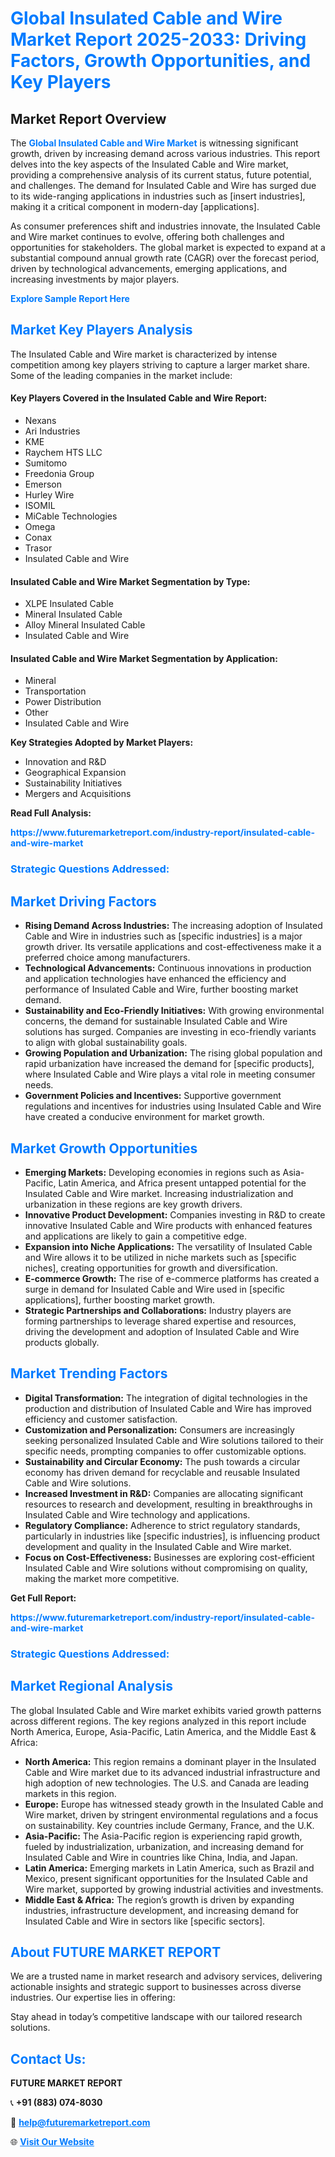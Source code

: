 <h1 style="color: #007BFF;">Global Insulated Cable and Wire Market Report 2025-2033: Driving Factors, Growth Opportunities, and Key Players</h1>

<section id="overview">
<h2>Market Report Overview</h2>
<p>The <a href="https://www.futuremarketreport.com/industry-report/insulated-cable-and-wire-market" style="color: #007BFF; text-decoration: none;"><strong>Global Insulated Cable and Wire Market</strong></a> is witnessing significant growth, driven by increasing demand across various industries. This report delves into the key aspects of the Insulated Cable and Wire market, providing a comprehensive analysis of its current status, future potential, and challenges. The demand for Insulated Cable and Wire has surged due to its wide-ranging applications in industries such as [insert industries], making it a critical component in modern-day [applications].</p>
<p>As consumer preferences shift and industries innovate, the Insulated Cable and Wire market continues to evolve, offering both challenges and opportunities for stakeholders. The global market is expected to expand at a substantial compound annual growth rate (CAGR) over the forecast period, driven by technological advancements, emerging applications, and increasing investments by major players.</p>
</section>

<section id="overview">
<p><a href="https://www.futuremarketreport.com/request-sample/reportId=32749" style="color: #007BFF; text-decoration: none;"><strong>Explore Sample Report Here</strong></a></p>
</section>

<section id="key-players">
<h2 style="color: #007BFF;">Market Key Players Analysis</h2>
<p>The Insulated Cable and Wire market is characterized by intense competition among key players striving to capture a larger market share. Some of the leading companies in the market include:</p>
<h4>Key Players Covered in the Insulated Cable and Wire Report:</h4>
<ul><li>Nexans</li><li>Ari Industries</li><li>KME</li><li>Raychem HTS LLC</li><li>Sumitomo</li><li>Freedonia Group</li><li>Emerson</li><li>Hurley Wire</li><li>ISOMIL</li><li>MiCable Technologies</li><li>Omega</li><li>Conax</li><li>Trasor</li><li>Insulated Cable and Wire</li></ul>
<h4>Insulated Cable and Wire Market Segmentation by Type:</h4>
<ul><li>XLPE Insulated Cable</li><li>Mineral Insulated Cable</li><li>Alloy Mineral Insulated Cable</li><li>Insulated Cable and Wire</li></ul>

<h4>Insulated Cable and Wire Market Segmentation by Application:</h4>
<ul><li>Mineral</li><li>Transportation</li><li>Power Distribution</li><li>Other</li><li>Insulated Cable and Wire</li></ul>
<p><strong>Key Strategies Adopted by Market Players:</strong></p>
<ul>
<li>Innovation and R&D</li>
<li>Geographical Expansion</li>
<li>Sustainability Initiatives</li>
<li>Mergers and Acquisitions</li>
</ul>
</section>

<section>
<p><strong>Read Full Analysis: </strong></p><a href="https://www.futuremarketreport.com/industry-report/insulated-cable-and-wire-market" style="color: #007BFF; text-decoration: none;"><strong>https://www.futuremarketreport.com/industry-report/insulated-cable-and-wire-market</strong></a>
<h3 style="color: #007BFF;">Strategic Questions Addressed:</h3>
</section>

<section id="driving-factors">
<h2 style="color: #007BFF;">Market Driving Factors</h2>
<ul>
<li><strong>Rising Demand Across Industries:</strong> The increasing adoption of Insulated Cable and Wire in industries such as [specific industries] is a major growth driver. Its versatile applications and cost-effectiveness make it a preferred choice among manufacturers.</li>
<li><strong>Technological Advancements:</strong> Continuous innovations in production and application technologies have enhanced the efficiency and performance of Insulated Cable and Wire, further boosting market demand.</li>
<li><strong>Sustainability and Eco-Friendly Initiatives:</strong> With growing environmental concerns, the demand for sustainable Insulated Cable and Wire solutions has surged. Companies are investing in eco-friendly variants to align with global sustainability goals.</li>
<li><strong>Growing Population and Urbanization:</strong> The rising global population and rapid urbanization have increased the demand for [specific products], where Insulated Cable and Wire plays a vital role in meeting consumer needs.</li>
<li><strong>Government Policies and Incentives:</strong> Supportive government regulations and incentives for industries using Insulated Cable and Wire have created a conducive environment for market growth.</li>
</ul>
</section>

<section id="growth-opportunities">
<h2 style="color: #007BFF;">Market Growth Opportunities</h2>
<ul>
<li><strong>Emerging Markets:</strong> Developing economies in regions such as Asia-Pacific, Latin America, and Africa present untapped potential for the Insulated Cable and Wire market. Increasing industrialization and urbanization in these regions are key growth drivers.</li>
<li><strong>Innovative Product Development:</strong> Companies investing in R&D to create innovative Insulated Cable and Wire products with enhanced features and applications are likely to gain a competitive edge.</li>
<li><strong>Expansion into Niche Applications:</strong> The versatility of Insulated Cable and Wire allows it to be utilized in niche markets such as [specific niches], creating opportunities for growth and diversification.</li>
<li><strong>E-commerce Growth:</strong> The rise of e-commerce platforms has created a surge in demand for Insulated Cable and Wire used in [specific applications], further boosting market growth.</li>
<li><strong>Strategic Partnerships and Collaborations:</strong> Industry players are forming partnerships to leverage shared expertise and resources, driving the development and adoption of Insulated Cable and Wire products globally.</li>
</ul>
</section>

<section id="trending-factors">
<h2 style="color: #007BFF;">Market Trending Factors</h2>
<ul>
<li><strong>Digital Transformation:</strong> The integration of digital technologies in the production and distribution of Insulated Cable and Wire has improved efficiency and customer satisfaction.</li>
<li><strong>Customization and Personalization:</strong> Consumers are increasingly seeking personalized Insulated Cable and Wire solutions tailored to their specific needs, prompting companies to offer customizable options.</li>
<li><strong>Sustainability and Circular Economy:</strong> The push towards a circular economy has driven demand for recyclable and reusable Insulated Cable and Wire solutions.</li>
<li><strong>Increased Investment in R&D:</strong> Companies are allocating significant resources to research and development, resulting in breakthroughs in Insulated Cable and Wire technology and applications.</li>
<li><strong>Regulatory Compliance:</strong> Adherence to strict regulatory standards, particularly in industries like [specific industries], is influencing product development and quality in the Insulated Cable and Wire market.</li>
<li><strong>Focus on Cost-Effectiveness:</strong> Businesses are exploring cost-efficient Insulated Cable and Wire solutions without compromising on quality, making the market more competitive.</li>
</ul>
</section>

<section>
<p><strong>Get Full Report: </strong></p><a href="https://www.futuremarketreport.com/industry-report/insulated-cable-and-wire-market" style="color: #007BFF; text-decoration: none;"><strong>https://www.futuremarketreport.com/industry-report/insulated-cable-and-wire-market</strong></a>
<h3 style="color: #007BFF;">Strategic Questions Addressed:</h3>
</section>


<section id="regional-analysis">
<h2 style="color: #007BFF;">Market Regional Analysis</h2>
<p>The global Insulated Cable and Wire market exhibits varied growth patterns across different regions. The key regions analyzed in this report include North America, Europe, Asia-Pacific, Latin America, and the Middle East & Africa:</p>
<ul>
<li><strong>North America:</strong> This region remains a dominant player in the Insulated Cable and Wire market due to its advanced industrial infrastructure and high adoption of new technologies. The U.S. and Canada are leading markets in this region.</li>
<li><strong>Europe:</strong> Europe has witnessed steady growth in the Insulated Cable and Wire market, driven by stringent environmental regulations and a focus on sustainability. Key countries include Germany, France, and the U.K.</li>
<li><strong>Asia-Pacific:</strong> The Asia-Pacific region is experiencing rapid growth, fueled by industrialization, urbanization, and increasing demand for Insulated Cable and Wire in countries like China, India, and Japan.</li>
<li><strong>Latin America:</strong> Emerging markets in Latin America, such as Brazil and Mexico, present significant opportunities for the Insulated Cable and Wire market, supported by growing industrial activities and investments.</li>
<li><strong>Middle East & Africa:</strong> The region’s growth is driven by expanding industries, infrastructure development, and increasing demand for Insulated Cable and Wire in sectors like [specific sectors].</li>
</ul>
</section>

<footer>
<h2 style="color: #007BFF;">About FUTURE MARKET REPORT</h2>
<p>We are a trusted name in market research and advisory services, delivering actionable insights and strategic support to businesses across diverse industries. Our expertise lies in offering:</p>

<p>Stay ahead in today’s competitive landscape with our tailored research solutions.</p>

<h2 style="color: #007BFF;">Contact Us:</h2>
<p><strong>FUTURE MARKET REPORT</strong></p>
<p>📞 <strong>+91 (883) 074-8030</strong></p>
<p>📧 <strong><a href="mailto:help@futuremarketreport.com" style="color: #007BFF;">help@futuremarketreport.com</a></strong></p>
<p>🌐 <strong><a href="https://www.futuremarketreport.com/" style="color: #007BFF;">Visit Our Website</a></strong></p>
</footer>